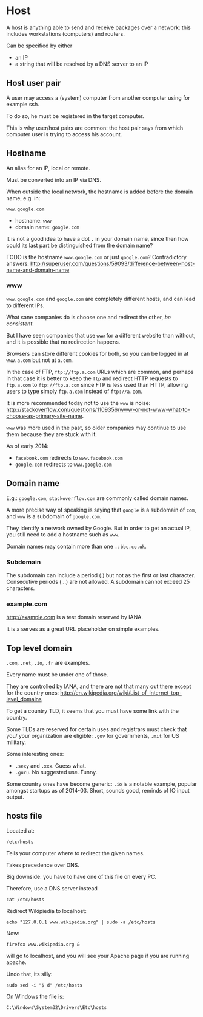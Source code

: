 # Host

A host is anything able to send and receive packages over a network: this includes workstations (computers) and routers.

Can be specified by either

- an IP
- a string that will be resolved by a DNS server to an IP

## Host user pair

A user may access a (system) computer from another computer using for example ssh.

To do so, he must be registered in the target computer.

This is why user/host pairs are common: the host pair says from which computer user is trying to access his account.

## Hostname

An alias for an IP, local or remote.

Must be converted into an IP via DNS.

When outside the local network, the hostname is added before the domain name, e.g. in:

    www.google.com

- hostname: `www`
- domain name: `google.com`

It is not a good idea to have a dot `.` in your domain name, since then how could its last part be distinguished from the domain name?

TODO is the hostname `www.google.com` or just `google.com`? Contradictory answers: <http://superuser.com/questions/59093/difference-between-host-name-and-domain-name>

### www

`www.google.com` and `google.com` are completely different hosts, and can lead to different IPs.

What sane companies do is choose one and redirect the other, *be consistent*.

But I have seen companies that use `www` for a different website than without, and it is possible that no redirection happens.

Browsers can store different cookies for both, so you can be logged in at `www.a.com` but not at `a.com`.

In the case of FTP, `ftp://ftp.a.com` URLs which are common, and perhaps in that case it is better to keep the `ftp` and redirect HTTP requests to `ftp.a.com` to `ftp://ftp.a.com` since FTP is less used than HTTP, allowing users to type simply `ftp.a.com` instead of `ftp://a.com`.

It is more recommended today not to use the `www` is noise: <http://stackoverflow.com/questions/1109356/www-or-not-www-what-to-choose-as-primary-site-name>.

`www` was more used in the past, so older companies may continue to use them because they are stuck with it.

As of early 2014:

- `facebook.com` redirects to `www.facebook.com`
- `google.com` redirects to `www.google.com`

## Domain name

E.g.: `google.com`, `stackoverflow.com` are commonly called domain names.

A more precise way of speaking is saying that `google` is a subdomain of `com`, and `www` is a subdomain of `google.com`.

They identify a network owned by Google. But in order to get an actual IP, you still need to add a hostname such as `www`.

Domain names may contain more than one `.`: `bbc.co.uk`.

### Subdomain

The subdomain can include a period (.) but not as the first or last character. Consecutive periods (...) are not allowed. A subdomain cannot exceed 25 characters.

### example.com

<http://example.com> is a test domain reserved by IANA.

It is a serves as a great URL placeholder on simple examples.

## Top level domain

`.com`, `.net`, `.io`, `.fr` are examples.

Every name must be under one of those.

They are controlled by IANA, and there are not that many out there except for the country ones: <http://en.wikipedia.org/wiki/List_of_Internet_top-level_domains>

To get a country TLD, it seems that you must have some link with the country.

Some TLDs are reserved for certain uses and registrars must check that you/ your organization are eligible: `.gov` for governments, `.mit` for US military.

Some interesting ones:

- `.sexy` and `.xxx`. Guess what.
- `.guru`. No suggested use. Funny.

Some country ones have become generic: `.io` is a notable example, popular amongst startups as of 2014-03. Short, sounds good, reminds of IO input output.

## hosts file

Located at:

    /etc/hosts

Tells your computer where to redirect the given names.

Takes precedence over DNS.

Big downside: you have to have one of this file on every PC.

Therefore, use a DNS server instead

    cat /etc/hosts

Redirect Wikipiedia to localhost:

    echo "127.0.0.1 www.wikipedia.org" | sudo -a /etc/hosts

Now:

    firefox www.wikipedia.org &

will go to localhost, and you will see your Apache page if you are running apache.

Undo that, its silly:

    sudo sed -i "$ d" /etc/hosts

On Windows the file is:

    C:\Windows\System32\Drivers\Etc\hosts

